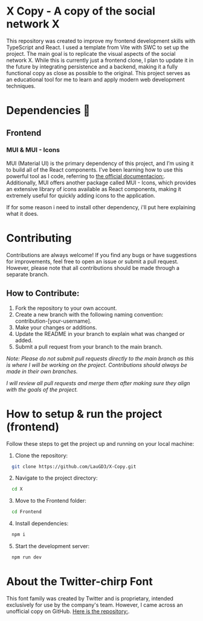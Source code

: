 # X Copy - A copy of the social network X
This repository was created to improve my frontend development skills with TypeScript and React. I used a template from Vite with SWC to set up the project. The main goal is to replicate the visual aspects of the social network X. While this is currently just a frontend clone, I plan to update it in the future by integrating persistence and a backend, making it a fully functional copy as close as possible to the original. This project serves as an educational tool for me to learn and apply modern web development techniques.

# Dependencies 👾

## Frontend
### MUI & MUI - Icons

MUI (Material UI) is the primary dependency of this project, and I’m using it to build all of the React components. I’ve been learning how to use this powerful tool as I code, referring to [the official documentacion:](https://mui.com/material-ui/getting-started/). Additionally, MUI offers another package called MUI - Icons, which provides an extensive library of icons available as React components, making it extremely useful for quickly adding icons to the application.

If for some reason i need to install other dependency, i'll put here explaining what it does.

# Contributing

Contributions are always welcome! If you find any bugs or have suggestions for improvements, feel free to open an issue or submit a pull request. However, please note that all contributions should be made through a separate branch.

## How to Contribute:

1. Fork the repository to your own account.
2. Create a new branch with the following naming convention: contribution-[your-username].
3. Make your changes or additions.
4. Update the README in your branch to explain what was changed or added.
5. Submit a pull request from your branch to the main branch.

*Note: Please do not submit pull requests directly to the main branch as this is where I will be working on the project. Contributions should always be made in their own branches.*

*I will review all pull requests and merge them after making sure they align with the goals of the project.*

# How to setup & run the project (frontend)

Follow these steps to get the project up and running on your local machine:

1. Clone the repository:
```bash
  git clone https://github.com/LauGD3/X-Copy.git
```
2. Navigate to the project directory:
```bash
  cd X
```
3. Move to the Frontend folder:
```bash
  cd Frontend
```
4. Install dependencies:
```bash
  npm i
```
5. Start the development server:
```bash
  npm run dev
```

# About the Twitter-chirp Font

This font family was created by Twitter and is proprietary, intended exclusively for use by the company's team. However, I came across an unofficial copy on GitHub. [Here is the repository:](https://github.com/edwardbetes/chirp-font).  
